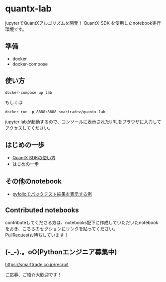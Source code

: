 # quantx-lab

jupyterでQuantXアルゴリズムを開発！
QuantX-SDK を使用したnotebook実行環境です。

## 準備
- docker
- docker-compose

## 使い方

```
docker-compose up lab
```

もしくは

```
docker run -p 8888:8888 smartradev/quantx-lab
```

jupyter labが起動するので、コンソールに表示されたURLをブラウザに入力してアクセスしてください。

## はじめの一歩

- [QuantX SDKの使い方](notebooks/how_to_use_quantx_sdk.ipynb)
- [はじめの一歩](notebooks/firstStep_for_QuantX_SDK.ipynb)

## その他のnotebook

- [pyfolioでバックテスト結果を表示する例](notebooks/pyfolio_sample01.ipynb)

## Contributed notebooks

contributeしてくださる方は、notebooks配下に作成していただいたnotebookをおき、こちらのセクションにリンクを貼ってください。<br>
PullRequestお待ちしています！

## (-_-).。oO(Pythonエンジニア募集中)

https://smarttrade.co.jp/recruit

ご応募、ご紹介大歓迎です！

